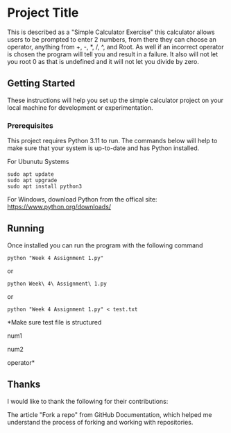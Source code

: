 # Project Title

This is described as a "Simple Calculator Exercise" this calculator allows users to be prompted to enter 2 numbers, from there they can choose an operator, anything from +, -, *, /, ^, and Root. As well if an incorrect operator is chosen the program will tell you and result in a failure. It also will not let you root 0 as that is undefined and it will not let you divide by zero.

## Getting Started

These instructions will help you set up the simple calculator project on your local machine for development or experimentation.

### Prerequisites

This project requires Python 3.11 to run. The commands below will help to make sure that your system is up-to-date and has Python installed.

For Ubunutu Systems
```
sudo apt update
sudo apt upgrade
sudo apt install python3
```
For Windows, download Python from the offical site: https://www.python.org/downloads/

## Running
Once installed you can run the program with the following command

```
python "Week 4 Assignment 1.py"
```
or

```
python Week\ 4\ Assignment\ 1.py
```
or

```
python "Week 4 Assignment 1.py" < test.txt
```

*Make sure test file is structured 

num1

num2

operator*

## Thanks
I would like to thank the following for their contributions:

The article "Fork a repo" from GitHub Documentation, which helped me understand the process of forking and working with repositories.
